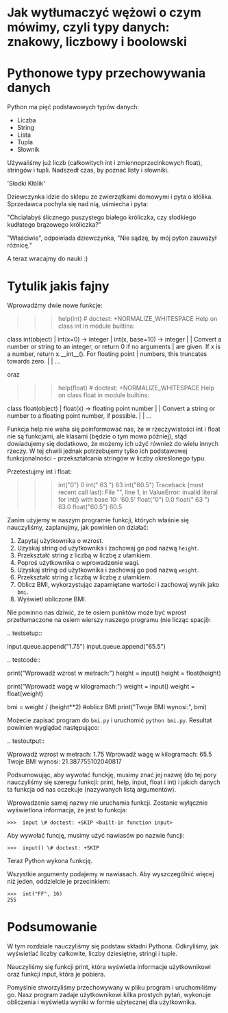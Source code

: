 Jak wytłumaczyć wężowi o czym mówimy, czyli typy danych: znakowy, liczbowy i boolowski
======================================================================================

Pythonowe typy przechowywania danych
====================================

Python ma pięć podstawowych typów danych:
- Liczba
- String
- Lista
- Tupla
- Słownik

Używaliśmy już liczb (całkowitych int i zmiennoprzecinkowych float), stringów i tupli. Nadszedł czas, by poznać
listy i słowniki.

'Słodki Kłólik'

Dziewczynka idzie do sklepu ze zwierzątkami domowymi i pyta o kłólika.
Sprzedawca pochyla się nad nią, uśmiecha i pyta:

"Chciałabyś ślicznego puszystego białego króliczka,
czy słodkiego kudłatego brązowego króliczka?"

"Właściwie", odpowiada dziewczynka, "Nie sądzę, by mój pyton zauważył różnicę."

A teraz wracajmy do nauki :)

Tytulik jakis fajny
====================================

Wprowadźmy dwie nowe funkcje:

>>> help(int)  # doctest: +NORMALIZE_WHITESPACE
Help on class int in module builtins:
<BLANKLINE>
class int(object)
|  int(x=0) -> integer
|  int(x, base=10) -> integer
|
|  Convert a number or string to an integer, or return 0 if no arguments
|  are given.  If x is a number, return x.__int__().  For floating point
|  numbers, this truncates towards zero.
|
|  ...

oraz

>>> help(float)  # doctest: +NORMALIZE_WHITESPACE
Help on class float in module builtins:
<BLANKLINE>
class float(object)
|  float(x) -> floating point number
|
|  Convert a string or number to a floating point number, if possible.
|
|  ...

Funkcja help nie waha się poinformować nas, że w rzeczywistości int i float
nie są funkcjami, ale klasami (będzie o tym mowa później), stąd dowiadujemy się
dodatkowo, że możemy ich użyć również do wielu innych rzeczy. W tej chwili
jednak potrzebujemy tylko ich podstawowej funkcjonalności - przekształcania
stringów w liczby określonego typu.

Przetestujmy int i float:

>>> int("0")
0
>>> int(" 63 ")
63
>>> int("60.5")
Traceback (most recent call last):
File "<stdin>", line 1, in <module>
ValueError: invalid literal for int() with base 10: '60.5'
>>> float("0")
0.0
>>> float(" 63 ")
63.0
>>> float("60.5")
60.5

Zanim użyjemy w naszym programie funkcji, których właśnie się nauczyliśmy,
zaplanujmy, jak powinien on działać:

1.  Zapytaj użytkownika o wzrost.
2.  Uzyskaj string od użytkownika i zachowaj go pod nazwą `height`.
3.  Przekształć string z liczbą w liczbę z ułamkiem.
4.  Poproś użytkownika o wprowadzenie wagi.
5.  Uzyskaj string od użytkownika i zachowaj go pod nazwą `weight`.
6.  Przekształć string z liczbą w liczbę z ułamkiem.
7.  Oblicz BMI, wykorzystując zapamiętane wartości i zachowaj wynik jako `bmi`.
8.  Wyświetl obliczone BMI.

Nie powinno nas dziwić, że te osiem punktów może być wprost
przetłumaczone na osiem wierszy naszego programu (nie licząc spacji):

.. testsetup::

input.queue.append("1.75")
input.queue.append("65.5")

.. testcode::

print("Wprowadź wzrost w metrach:")
height = input()
height = float(height)

print("Wprowadź wagę w kilogramach:")
weight = input()
weight = float(weight)

bmi = weight / (height**2) #oblicz BMI
print("Twoje BMI wynosi:", bmi)

Możecie zapisać program do `bmi.py` i uruchomić `python bmi.py`. Resultat
powinien wyglądać następująco:

.. testoutput::

Wprowadź wzrost w metrach:
1.75
Wprowadź wagę w kilogramach:
65.5
Twoje BMI wynosi: 21.387755102040817

Podsumowując, aby wywołać funckję, musimy znać jej nazwę (do tej pory
nauczyliśmy się szeregu funkcji: print, help, input, float i int) i jakich
danych ta funkcja od nas oczekuje (nazywanych listą argumentów).

Wprowadzenie samej nazwy nie uruchamia funkcji. Zostanie wyłącznie wyświetlona
informacja, że jest to funkcja:

	>>>  input \# doctest: +SKIP <built-in function input>

Aby wywołać funcję, musimy użyć nawiasów po nazwie funcji:

	>>>  input() \# doctest: +SKIP

Teraz Python wykona funkcję.

Wszystkie argumenty podajemy w nawiasach. Aby wyszczególnić więcej niż jeden,
oddzielcie je przecinkiem:

	>>>  int("FF", 16)
	255

Podsumowanie
============

W tym rozdziale nauczyliśmy się podstaw składni Pythona. Odkryliśmy, jak
wyświetlać liczby całkowite, liczby dziesiętne, stringi i tuple.

Nauczyliśmy się funkcji print, która wyświetla informacje użytkownikowi
oraz funkcji input, która je pobiera.

Pomyślnie stworzyliśmy przechowywany w pliku program i uruchomiliśmy go.
Nasz program zadaje użytkownikowi kilka prostych pytań, wykonuje obliczenia
i wyświetla wyniki w formie użytecznej dla użytkownika.